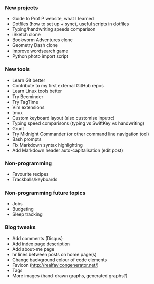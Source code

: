 ### New projects

- Guide to Prof P website, what I learned
- Dotfiles (how to set up + sync), useful scripts in dotfiles
- Typing/handwriting speeds comparison
- iSketch clone
- Bookworm Adventures clone
- Geometry Dash clone
- Improve wordsearch game
- Python photo import script

### New tools

- Learn Git better
- Contribute to my first external GitHub repos
- Learn Linux tools better
- Try Beeminder
- Try TagTime
- Vim extensions
- tmux
- Custom keyboard layout (also customise inputrc)
- Typing speed comparisons (typing vs SwiftKey vs handwriting)
- Grunt
- Try Midnight Commander (or other command line navigation tool)
- Bash prompts
- Fix Markdown syntax highlighting 
- Add Markdown header auto-capitalisation (edit post)

### Non-programming

- Favourite recipes
- Trackballs/keyboards

### Non-programming future topics

- Jobs
- Budgeting 
- Sleep tracking

### Blog tweaks

- Add comments (Disqus)
- Add index page description
- Add about-me page
- hr lines between posts on home page(s)
- Change background colour of code elements
- Favicon (http://realfavicongenerator.net/)
- Tags
- More images (hand-drawn graphs, generated graphs?)

